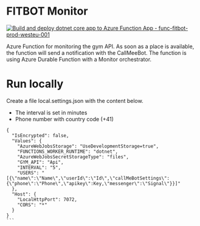 # FITBOT Monitor

[![Build and deploy dotnet core app to Azure Function App - func-fitbot-prod-westeu-001](https://github.com/benjaminkech/fit-bot-monitor/actions/workflows/main_func-fitbot-prod-westeu-001.yml/badge.svg)](https://github.com/benjaminkech/fit-bot-monitor/actions/workflows/main_func-fitbot-prod-westeu-001.yml)

Azure Function for monitoring the gym API. As soon as a place is available, the function will send a notification with the CallMeeBot. The function is using Azure Durable Function with a Monitor orchestrator.

# Run locally

Create a file local.settings.json with the content below.

- The interval is set in minutes
- Phone number with country code (+41)

````
{
  "IsEncrypted": false,
  "Values": {
    "AzureWebJobsStorage": "UseDevelopmentStorage=true",
    "FUNCTIONS_WORKER_RUNTIME": "dotnet",
    "AzureWebJobsSecretStorageType": "files",
    "GYM_API": "Api",
    "INTERVAL": "5",
    "USERS": "[{\"name\":\"Name\",\"userId\":\"Id\",\"callMeBotSettings\":{\"phone\":\"Phone\",\"apikey\":Key,\"messenger\":\"Signal\"}}]"
  },
  "Host": {
    "LocalHttpPort": 7072,
    "CORS": "*"
  }
}
```
````
